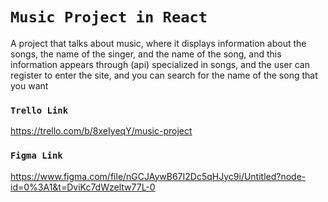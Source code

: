 # `Music Project in React`


A project that talks about music, where it displays information about the songs, the name of the singer, and the name of the song, and this information appears through (api) specialized in songs, and the user can register to enter the site, and you can search for the name of the song that you want


### `Trello Link`
https://trello.com/b/8xeIyeqY/music-project


### `Figma Link`
https://www.figma.com/file/nGCJAywB67I2Dc5qHJyc9i/Untitled?node-id=0%3A1&t=DviKc7dWzeltw77L-0


